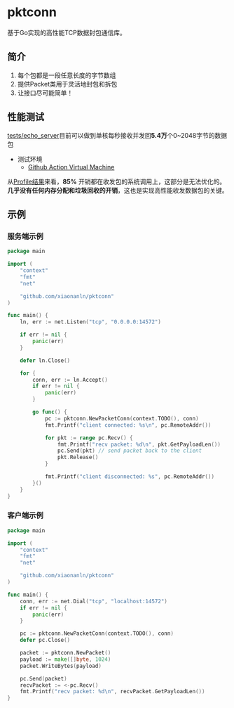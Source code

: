 # pktconn
基于Go实现的高性能TCP数据封包通信库。

## 简介


1. 每个包都是一段任意长度的字节数组
1. 提供Packet类用于灵活地封包和拆包
1. 让接口尽可能简单！

## 性能测试
[tests/echo_server](https://github.com/xiaonanln/pktconn/blob/master/examples/server/server.go)目前可以做到单核每秒接收并发回**5.4万**个0~2048字节的数据包
* 测试环境
    * [Github Action Virtual Machine](https://docs.github.com/en/actions/reference/virtual-environments-for-github-hosted-runners#supported-runners-and-hardware-resources)

从[Profile结果](https://raw.githubusercontent.com/xiaonanln/pktconn/master/tests/profile.pdf)来看，**85%** 开销都在收发包的系统调用上，这部分是无法优化的。**几乎没有任何内存分配和垃圾回收的开销**，这也是实现高性能收发数据包的关键。

## 示例

### 服务端示例

```go 
package main

import (
	"context"
	"fmt"
	"net"

	"github.com/xiaonanln/pktconn"
)

func main() {
	ln, err := net.Listen("tcp", "0.0.0.0:14572")

	if err != nil {
		panic(err)
	}

	defer ln.Close()

	for {
		conn, err := ln.Accept()
		if err != nil {
			panic(err)
		}

		go func() {
			pc := pktconn.NewPacketConn(context.TODO(), conn)
			fmt.Printf("client connected: %s\n", pc.RemoteAddr())

			for pkt := range pc.Recv() {
				fmt.Printf("recv packet: %d\n", pkt.GetPayloadLen())
				pc.Send(pkt) // send packet back to the client
				pkt.Release()
			}

			fmt.Printf("client disconnected: %s", pc.RemoteAddr())
		}()
	}
}
```

### 客户端示例

```go
package main

import (
	"context"
	"fmt"
	"net"

	"github.com/xiaonanln/pktconn"
)

func main() {
	conn, err := net.Dial("tcp", "localhost:14572")
	if err != nil {
		panic(err)
	}

	pc := pktconn.NewPacketConn(context.TODO(), conn)
	defer pc.Close()

	packet := pktconn.NewPacket()
	payload := make([]byte, 1024)
	packet.WriteBytes(payload)

	pc.Send(packet)
	recvPacket := <-pc.Recv()
	fmt.Printf("recv packet: %d\n", recvPacket.GetPayloadLen())
}
```